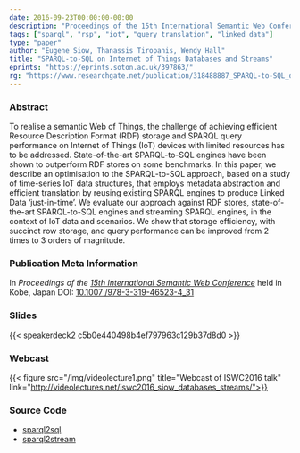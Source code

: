 ```yaml
---
date: 2016-09-23T00:00:00-00:00
description: "Proceedings of the 15th International Semantic Web Conference"
tags: ["sparql", "rsp", "iot", "query translation", "linked data"]
type: "paper"
author: "Eugene Siow, Thanassis Tiropanis, Wendy Hall"
title: "SPARQL-to-SQL on Internet of Things Databases and Streams"
eprints: "https://eprints.soton.ac.uk/397863/"
rg: "https://www.researchgate.net/publication/318488887_SPARQL-to-SQL_on_internet_of_things_databases_and_streams"
---
```


### Abstract

To realise a semantic Web of Things, the challenge of achieving efficient Resource Description Format (RDF) storage and SPARQL query performance on Internet of Things (IoT) devices with limited resources has to be addressed. State-of-the-art SPARQL-to-SQL engines have been shown to outperform RDF stores on some benchmarks. In this paper, we describe an optimisation to the SPARQL-to-SQL approach, based on a study of time-series IoT data structures, that employs metadata abstraction and efficient translation by reusing existing SPARQL engines to produce Linked Data ‘just-in-time’. We evaluate our approach against RDF stores, state-of-the-art SPARQL-to-SQL engines and streaming SPARQL engines, in the context of IoT data and scenarios. We show that storage efficiency, with succinct row storage, and query performance can be improved from 2 times to 3 orders of magnitude.

### Publication Meta Information

In _Proceedings of the [15th International Semantic Web Conference](http://iswc2016.semanticweb.org/)_ held in Kobe, Japan
DOI: [10.1007 /978-3-319-46523-4_31](https://doi.org/10.1007/978-3-319-46523-4_31)

### Slides

<div style="width:480px;">
{{< speakerdeck2 c5b0e440498b4ef797963c129b37d8d0 >}}
</div>

### Webcast

{{< figure src="/img/videolecture1.png" title="Webcast of ISWC2016 talk" link="http://videolectures.net/iswc2016_siow_databases_streams/">}}

### Source Code

- [sparql2sql](https://github.com/eugenesiow/sparql2sql)
- [sparql2stream](https://github.com/eugenesiow/sparql2stream)